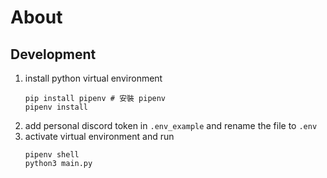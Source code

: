 # About

## Development
1. install python virtual environment
    ```shell
    pip install pipenv # 安裝 pipenv
    pipenv install
    ```
2. add personal discord token in `.env_example` and rename the file to `.env`
3. activate virtual environment and run
    ```shell
    pipenv shell
    python3 main.py
    ```
